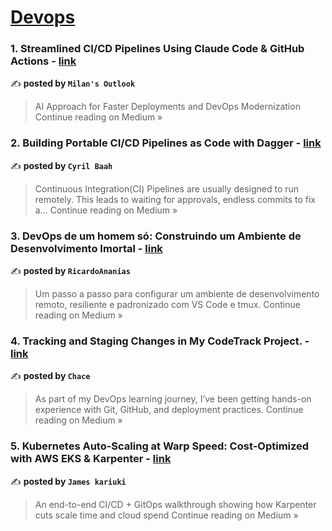 
<h1><a href=https://medium.com/tag/devops/recommended target="_blank" rel="noopener noreferrer">Devops</a></h1>
<h3>1. Streamlined CI/CD Pipelines Using Claude Code & GitHub Actions - <a href="https://medium.com/@itsmybestview/streamlined-ci-cd-pipelines-using-claude-code-github-actions-74be17e51499?source=rss------devops-5" target="_blank" rel="noopener noreferrer">link</a></h3>

✍️ **posted by `Milan's Outlook`**

<blockquote>AI Approach for Faster Deployments and DevOps Modernization
Continue reading on Medium »</blockquote>

<h3>2. Building Portable CI/CD Pipelines as Code with Dagger - <a href="https://medium.com/@cbaah123/building-portable-ci-cd-pipelines-as-code-with-dagger-ed45ea9bf8ec?source=rss------devops-5" target="_blank" rel="noopener noreferrer">link</a></h3>

✍️ **posted by `Cyril Baah`**

<blockquote>Continuous Integration(CI) Pipelines are usually designed to run remotely. This leads to waiting for approvals, endless commits to fix a…
Continue reading on Medium »</blockquote>

<h3>3. DevOps de um homem só: Construindo um Ambiente de Desenvolvimento Imortal - <a href="https://medium.com/@ricardoananias01/devops-de-um-homem-s%C3%B3-construindo-um-ambiente-de-desenvolvimento-imortal-d4a11a45b6e2?source=rss------devops-5" target="_blank" rel="noopener noreferrer">link</a></h3>

✍️ **posted by `RicardoAnanias`**

<blockquote>Um passo a passo para configurar um ambiente de desenvolvimento remoto, resiliente e padronizado com VS Code e tmux.
Continue reading on Medium »</blockquote>

<h3>4. Tracking and Staging Changes in My CodeTrack Project. - <a href="https://medium.com/@chacethagemini/tracking-and-staging-changes-in-my-codetrack-project-52500187e334?source=rss------devops-5" target="_blank" rel="noopener noreferrer">link</a></h3>

✍️ **posted by `Chace`**

<blockquote>As part of my DevOps learning journey, I’ve been getting hands-on experience with Git, GitHub, and deployment practices.
Continue reading on Medium »</blockquote>

<h3>5. Kubernetes Auto-Scaling at Warp Speed: Cost-Optimized with AWS EKS & Karpenter - <a href="https://medium.com/@jamiekariuki18/kubernetes-auto-scaling-at-warp-speed-cost-optimized-with-aws-eks-karpenter-9154f984c5bc?source=rss------devops-5" target="_blank" rel="noopener noreferrer">link</a></h3>

✍️ **posted by `James kariuki`**

<blockquote>An end-to-end CI/CD + GitOps walkthrough showing how Karpenter cuts scale time and cloud spend
Continue reading on Medium »</blockquote>

